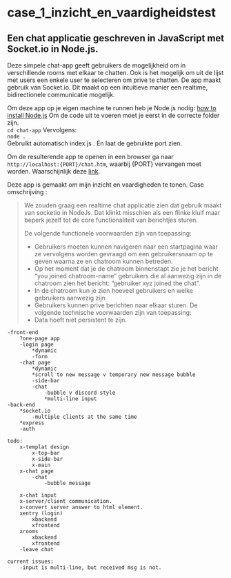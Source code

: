 # case_1_inzicht_en_vaardigheidstest

## Een chat applicatie geschreven in JavaScript met Socket.io in Node.js.

Deze simpele chat-app geeft gebruikers de mogelijkheid om in verschillende rooms met elkaar te chatten.
Ook is het mogelijk om uit de lijst met users een enkele user te selecteren om prive te chatten.
De app maakt gebruik van Socket.io. Dit maakt op een intuitieve manier een realtime, bidirectionele communicatie mogelijk.

Om deze app op je eigen machine te runnen heb je Node.js nodig: [how to install Node.js](https://nodejs.dev/en/learn/how-to-install-nodejs/)
Om de code uit te voeren moet je eerst in de correcte folder zijn. <br />
`cd chat-app`
Vervolgens: <br />
`node .` <br />
Gebruikt automatisch index.js . En laat de gebruikte port zien.

Om de resulterende app te openen in een browser ga naar `http://localhost:{PORT}/chat.htm`, waarbij {PORT} vervangen moet worden. Waarschijnlijk deze [link](http://localhost:3000/chat.htm).

Deze app is gemaakt om mijn inzicht en vaardigheden te tonen.
Case omschrijving :
>We zouden graag een realtime chat applicatie zien dat gebruik maakt van socketio
>in NodeJs. Dat klinkt misschien als een flinke kluif maar beperk jezelf tot de core
>functionaliteit van berichtjes sturen.
> 
>De volgende functionele voorwaarden zijn van toepassing:
>  * Gebruikers moeten kunnen navigeren naar een startpagina waar ze vervolgens worden gevraagd om een gebruikersnaam op te geven waarna ze en chatroom kunnen betreden.
>  * Op het moment dat je de chatroom binnenstapt zie je het bericht “you joined chatroom-name” gebruikers die al aanwezig zijn in de chatroom zien het bericht: “gebruiker xyz joined the chat”.
>  * In de chatroom kun je zien hoeveel gebruikers en welke gebruikers aanwezig zijn
>  * Gebruikers kunnen prive berichten naar elkaar sturen.
>De volgende technische voorwaarden zijn van toepassing:
>  * Data hoeft niet persistent te zijn.

```
-front-end
	?one-page app
	-login page
		*dynamic
		-form
	-chat page
		*dynamic
		*scroll to new message v temporary new message bubble
		-side-bar
		-chat
			-bubble v discord style	
			*multi-line input
-back-end
	*socket.io
		-multiple clients at the same time
	*express
	-auth

todo:
	x-templat design
		x-top-bar
		x-side-bar
		x-main
	x-chat page
		-chat
			-bubble message

	x-chat input
	x-server/client communication.
	x-convert server answer to html element.
	xentry (login)
		xbackend
		xfrontend
	xrooms
		xbackend
		xfrontend
	-leave chat

current issues:
	-input is multi-line, but received msg is not.
```